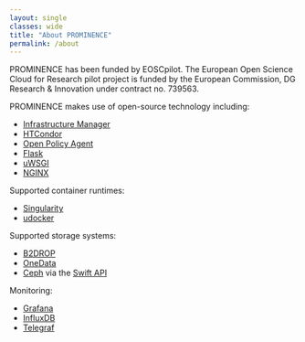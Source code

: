 ```yaml
---
layout: single
classes: wide
title: "About PROMINENCE"
permalink: /about
---
```


PROMINENCE has been funded by EOSCpilot. The European Open Science Cloud for Research pilot project is funded by the European Commission, DG Research & Innovation under contract no. 739563.

PROMINENCE makes use of open-source technology including:
* [Infrastructure Manager](https://www.grycap.upv.es/im/index.php)
* [HTCondor](http://research.cs.wisc.edu/htcondor/)
* [Open Policy Agent](https://www.openpolicyagent.org/)
* [Flask](http://flask.pocoo.org/)
* [uWSGI](https://uwsgi-docs.readthedocs.io/en/latest/index.html)
* [NGINX](https://nginx.org/)

Supported container runtimes:
* [Singularity](https://www.sylabs.io/singularity/)
* [udocker](https://github.com/indigo-dc/udocker)

Supported storage systems:
* [B2DROP](https://b2drop.eudat.eu/)
* [OneData](https://onedata.org/)
* [Ceph](https://ceph.com/) via the [Swift API](http://docs.ceph.com/docs/master/radosgw/swift/)

Monitoring:
* [Grafana](https://grafana.com/)
* [InfluxDB](https://www.influxdata.com/time-series-platform/)
* [Telegraf](https://www.influxdata.com/time-series-platform/telegraf/)

